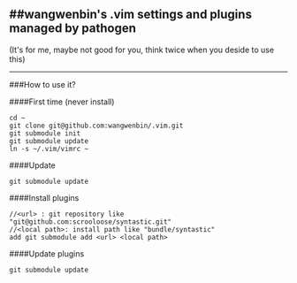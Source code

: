 ##wangwenbin's .vim settings and plugins managed by pathogen
---

(It's for me, maybe not good for you, think twice when you deside to use this)

---

###How to use it?

####First time (never install)

    cd ~
    git clone git@github.com:wangwenbin/.vim.git
    git submodule init
    git submodule update
    ln -s ~/.vim/vimrc ~

####Update

    git submodule update

####Install plugins
    
    //<url> : git repository like "git@github.com:scrooloose/syntastic.git"
    //<local path>: install path like "bundle/syntastic"
    add git submodule add <url> <local path>

####Update plugins
	
    git submodule update
